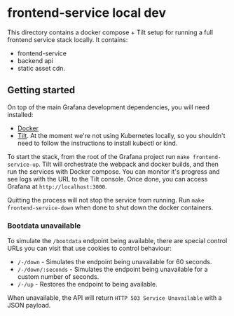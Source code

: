 # frontend-service local dev

This directory contains a docker compose + Tilt setup for running a full frontend service stack locally. It contains:

- frontend-service
- backend api
- static asset cdn.

## Getting started

On top of the main Grafana development dependencies, you will need installed:

- [Docker](https://docs.docker.com/get-started/get-docker/)
- [Tilt](https://docs.tilt.dev/install.html). At the moment we're not using Kubernetes locally, so you shouldn't need to follow the instructions to install kubectl or kind.

To start the stack, from the root of the Grafana project run `make frontend-service-up`. Tilt will orchestrate the webpack and docker builds, and then run the services with Docker compose. You can monitor it's progress and see logs with the URL to the Tilt console. Once done, you can access Grafana at `http://localhost:3000`.

Quitting the process will not stop the service from running. Run `make frontend-service-down` when done to shut down the docker containers.

### Bootdata unavailable

To simulate the `/bootdata` endpoint being available, there are special control URLs you can visit that use cookies to control behaviour:

- `/-/down` - Simulates the endpoint being unavailable for 60 seconds.
- `/-/down/:seconds` - Simulates the endpoint being unavailable for a custom number of seconds.
- `/-/up` - Restores the endpoint to being available.

When unavailable, the API will return `HTTP 503 Service Unavailable` with a JSON payload.
